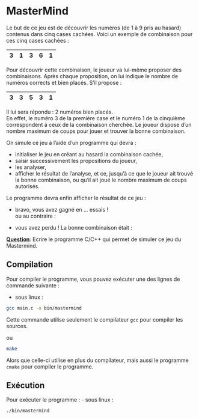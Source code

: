 # MasterMind
Le but de ce jeu est de découvrir les numéros (de 1 à 9 pris au hasard)
contenus dans cinq cases cachées. Voici un exemple de combinaison pour ces
cinq cases cachées :

| 3 | 1 | 3 | 6 | 1 |
|---|---|---|---|---|

Pour découvrir cette combinaison, le joueur va lui-même proposer des
combinaisons. Après chaque proposition, on lui indique le nombre de numéros
corrects et bien placés. S’il propose :

| 3 | 3 | 5 | 3 | 1 |
|---|---|---|---|---|

Il lui sera répondu : 2 numéros bien placés. <br/>
En effet, le numéro 3 de la première case et le numéro 1 de la cinquième
correspondent à ceux de la combinaison cherchée.
Le joueur dispose d’un nombre maximum de coups pour jouer et trouver
la bonne combinaison.

On simule ce jeu à l’aide d’un programme qui devra :

- initialiser le jeu en créant au hasard la combinaison cachée,
- saisir successivement les propositions du joueur,
- les analyser,
- afficher le résultat de l’analyse, et ce, jusqu’à ce que le joueur ait
trouvé la bonne combinaison, ou qu’il ait joué le nombre maximum de coups
autorisés.

Le programme devra enfin afficher le résultat de ce jeu :

- bravo, vous avez gagné en ... essais !<br/>
ou au contraire :

- vous avez perdu ! La bonne combinaison était :

<u>**Question**</u>: Ecrire le programme C/C++ qui permet de simuler ce jeu du
Mastermind.


## Compilation
Pour compiler le programme, vous pouvez exécuter une des lignes de commande
suivante :

- sous linux :

```sh
gcc main.c -o bin/mastermind
```

Cette commande utilise seulement le compilateur `gcc` pour compiler
les sources.

ou

```sh
make
```
Alors que celle-ci utilise en plus du compilateur, mais aussi le programme
`cmake` pour compiler le programme.


## Exécution
Pour exécuter le programme :
	- sous linux :

```sh
./bin/mastermind
```
